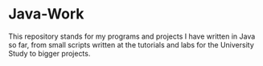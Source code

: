Java-Work
=========

This repository stands for my programs and projects I have written in Java so far, from small scripts written at the tutorials and labs for the University Study to bigger projects.
